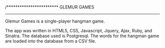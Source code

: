 /************************
 	  GLEMUR GAMES
*************************

Glemur Games is a single-player hangman game. 

The app was written in HTML5, CSS, Javascript, Jquery, Ajax, Ruby, and Sinatra. The database used is Postgresql. The words for the hangman game are loaded into the database from a CSV file. 


